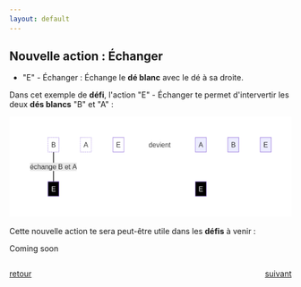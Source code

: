 ```yaml
---
layout: default
---
```


<div markdown="1">

## Nouvelle action : Échanger

* "E" - Échanger : Échange le **dé blanc** avec le dé à sa droite.

Dans cet exemple de **défi**, l'action "E" - Échanger te permet d'intervertir les deux **dés blancs** "B" et "A" :

![](assets/e1.png)

</div>

<div markdown="1">

Cette nouvelle action te sera peut-être utile dans les **défis** à venir :

Coming soon

</div>

<div markdown="1" style="grid-column: 1 / -1; display: flex; justify-content: space-between">

[retour](./9)

[suivant](./11)

</div>
